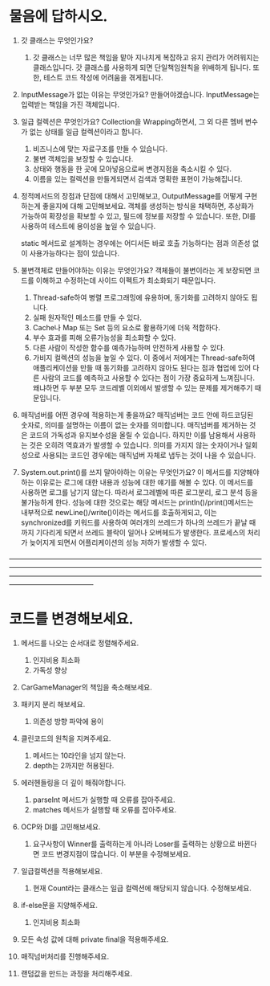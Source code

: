 # 물음에 답하시오.
1. 갓 클래스는 무엇인가요?
   1. 갓 클래스는 너무 많은 책임을 맡아 지나치게 복잡하고 유지 관리가 어려워지는 클래스입니다.
      갓 클래스를 사용하게 되면 단일책임원칙을 위배하게 됩니다. 또한, 테스트 코드 작성에 어려움을 겪게됩니다.

2. InputMessage가 없는 이유는 무엇인가요?
   만들어야겠습니다. InputMessage는 입력받는 책임을 가진 객체입니다.

3. 일급 컬렉션은 무엇인가요?
   Collection을 Wrapping하면서, 그 외 다른 멤버 변수가 없는 상태를 일급 컬렉션이라고 합니다.
   1. 비즈니스에 맞는 자료구조를 만들 수 있습니다.
   2. 불변 객체임을 보장할 수 있습니다.
   3. 상태와 행동을 한 곳에 모아넣음으로써 변경지점을 축소시킬 수 있다.
   4. 이름을 있는 컬렉션을 만들게되면서 검색과 명확한 표현이 가능해집니다.

4. 정적메서드의 장점과 단점에 대해서 고민해보고, OutputMessage를 어떻게 구현하는게 좋을지에 대해 고민해보세요.
   객체를 생성하는 방식을 채택하면, 추상화가 가능하여 확장성을 확보할 수 있고, 필드에 정보를 저장할 수 있습니다. 또한, DI를 사용하여 테스트에 용이성을 높일 수 있습니다.

   static 메서드로 설계하는 경우에는 어디서든 바로 호출 가능하다는 점과 의존성 없이 사용가능하다는 점이 있습니다.

5. 불변객체로 만들어야하는 이유는 무엇인가요?
   객체들이 불변이라는 게 보장되면 코드를 이해하고 수정하는데 사이드 이펙트가 최소화되기 때문입니다.
   1. Thread-safe하여 병렬 프로그래밍에 유용하며, 동기화를 고려하지 않아도 됩니다.
   2. 실패 원자적인 메소드를 만들 수 있다.
   3. Cache나 Map 또는 Set 등의 요소로 활용하기에 더욱 적합하다.
   4. 부수 효과를 피해 오류가능성을 최소화할 수 있다.
   5. 다른 사람이 작성한 함수를 예측가능하며 안전하게 사용할 수 있다.
   6. 가비지 컬렉션의 성능을 높일 수 있다.
      이 중에서 저에게는 Thread-safe하여 애플리케이션을 만들 때 동기화를 고려하지 않아도 된다는 점과 협업에 있어 다른 사람의 코드를 예측하고 사용할 수 있다는 점이 가장 중요하게 느껴집니다. 왜냐하면 두 부분 모두 코드레벨 이외에서 발생할 수 있는 문제를 제거해주기 때문입니다.

6. 매직넘버를 어떤 경우에 적용하는게 좋을까요?
   매직넘버는 코드 안에 하드코딩된 숫자로, 의미를 설명하는 이름이 없는 숫자를 의미합니다. 매직넘버를 제거하는 것은 코드의 가독성과 유지보수성을 올릴 수 있습니다. 하지만 이를 남용해서 사용하는 것은 오히려 역효과가 발생할 수 있습니다. 의미를 가지지 않는 숫자이거나 일회성으로 사용되는 코드인 경우에는 매직넘버 자체로 냅두는 것이 나을 수 있습니다.

7. System.out.print()를 쓰지 말아야하는 이유는 무엇인가요?
   이 메서드를 지양해야하는 이유로는 로그에 대한 내용과 성능에 대한 얘기를 해볼 수 있다.
   이 메서드를 사용하면 로그를 남기지 않는다. 따라서 로그레벨에 따른 로그분리, 로그 분석 등을 불가능하게 한다. 성능에 대한 것으로는 해당 메서드는 println()/print()메서드는 내부적으로 newLine()/write()이라는 메서드를 호출하게되고, 이는 synchronized를 키워드를 사용하여 여러개의 쓰레드가 하나의 쓰레드가 끝날 때까지 기다리게 되면서 쓰레드 블락이 일어나 오버헤드가 발생한다. 프로세스의 처리가 늦어지게 되면서 어플리케이션의 성능 저하가 발생할 수 있다.

————————————————————————————————————————————————————————————————————————————————————————————————————————————————————————
# 코드를 변경해보세요.
1. 메서드를 나오는 순서대로 정렬해주세요.
   1. 인지비용 최소화
   2. 가독성 향상

2. CarGameManager의 책임을 축소해보세요.

3. 패키지 분리 해보세요.
   1. 의존성 방향 파악에 용이

4. 클린코드의 원칙을 지켜주세요.
   1. 메서드는 10라인을 넘지 않는다.
   2. depth는 2까지만 허용된다.

5. 에러헨들링을 더 깊이 해줘야합니다.
   1. parseInt 메서드가 실행할 때 오류를 잡아주세요.
   2. matches 메서드가 실행할 때 오류를 잡아주세요.

6. OCP와 DI를 고민해보세요.
   1. 요구사항이 Winner를 출력하는게 아니라 Loser를 출력하는 상황으로 바뀐다면 코드 변경지점이 많습니다. 이 부분을 수정해보세요.

7. 일급컬렉션을 적용해보세요.
   1. 현재 Count라는 클래스는 일급 컬렉션에 해당되지 않습니다. 수정해보세요.

8. if-else문을 지양해주세요.
   1. 인지비용 최소화

9. 모든 속성 값에 대해 private final을 적용해주세요.

10. 매직넘버처리를 진행해주세요.

11. 랜덤값을 만드는 과정을 처리해주세요.
